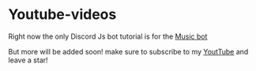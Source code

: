 # Youtube-videos
Right now the only Discord Js bot tutorial is for the [Music bot](https://github.com/ThatGuyJamal/Youtube-videos/tree/master/music) 

But more will be added soon! make sure to subscribe to my [YoutTube](https://www.youtube.com/channel/UCVOQobByo_2WISQf2037eXQ?view_as=subscriber) and leave a star!
